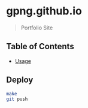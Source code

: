 # gpng.github.io

> Portfolio Site

## Table of Contents

- [Usage](#usage)

## Deploy

```sh
make
git push
```
